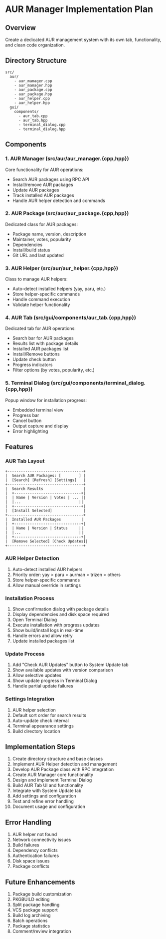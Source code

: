 # AUR Manager Implementation Plan

## Overview
Create a dedicated AUR management system with its own tab, functionality, and clean code organization.

## Directory Structure
```
src/
  aur/
    - aur_manager.cpp
    - aur_manager.hpp
    - aur_package.cpp
    - aur_package.hpp
    - aur_helper.cpp
    - aur_helper.hpp
  gui/
    components/
      - aur_tab.cpp
      - aur_tab.hpp
      - terminal_dialog.cpp
      - terminal_dialog.hpp
```

## Components

### 1. AUR Manager (src/aur/aur_manager.{cpp,hpp})
Core functionality for AUR operations:
- Search AUR packages using RPC API
- Install/remove AUR packages
- Update AUR packages
- Track installed AUR packages
- Handle AUR helper detection and commands

### 2. AUR Package (src/aur/aur_package.{cpp,hpp})
Dedicated class for AUR packages:
- Package name, version, description
- Maintainer, votes, popularity
- Dependencies
- Install/build status
- Git URL and last updated

### 3. AUR Helper (src/aur/aur_helper.{cpp,hpp})
Class to manage AUR helpers:
- Auto-detect installed helpers (yay, paru, etc.)
- Store helper-specific commands
- Handle command execution
- Validate helper functionality

### 4. AUR Tab (src/gui/components/aur_tab.{cpp,hpp})
Dedicated tab for AUR operations:
- Search bar for AUR packages
- Results list with package details
- Installed AUR packages list
- Install/Remove buttons
- Update check button
- Progress indicators
- Filter options (by votes, popularity, etc.)

### 5. Terminal Dialog (src/gui/components/terminal_dialog.{cpp,hpp})
Popup window for installation progress:
- Embedded terminal view
- Progress bar
- Cancel button
- Output capture and display
- Error highlighting

## Features

### AUR Tab Layout
```
+----------------------------------+
|  Search AUR Packages: [        ] |
|  [Search] [Refresh] [Settings]   |
+----------------------------------+
|  Search Results                  |
|  +------------------------------+|
|  | Name | Version | Votes | ... ||
|  |...                          ||
|  +------------------------------+|
|  [Install Selected]              |
+----------------------------------+
|  Installed AUR Packages         |
|  +------------------------------+|
|  | Name | Version | Status     ||
|  |...                          ||
|  +------------------------------+|
|  [Remove Selected] [Check Updates]|
+----------------------------------+
```

### AUR Helper Detection
1. Auto-detect installed AUR helpers
2. Priority order: yay > paru > aurman > trizen > others
3. Store helper-specific commands
4. Allow manual override in settings

### Installation Process
1. Show confirmation dialog with package details
2. Display dependencies and disk space required
3. Open Terminal Dialog
4. Execute installation with progress updates
5. Show build/install logs in real-time
6. Handle errors and allow retry
7. Update installed packages list

### Update Process
1. Add "Check AUR Updates" button to System Update tab
2. Show available updates with version comparison
3. Allow selective updates
4. Show update progress in Terminal Dialog
5. Handle partial update failures

### Settings Integration
1. AUR helper selection
2. Default sort order for search results
3. Auto-update check interval
4. Terminal appearance settings
5. Build directory location

## Implementation Steps

1. Create directory structure and base classes
2. Implement AUR Helper detection and management
3. Develop AUR Package class with RPC integration
4. Create AUR Manager core functionality
5. Design and implement Terminal Dialog
6. Build AUR Tab UI and functionality
7. Integrate with System Update tab
8. Add settings and configuration
9. Test and refine error handling
10. Document usage and configuration

## Error Handling

1. AUR helper not found
2. Network connectivity issues
3. Build failures
4. Dependency conflicts
5. Authentication failures
6. Disk space issues
7. Package conflicts

## Future Enhancements

1. Package build customization
2. PKGBUILD editing
3. Split package handling
4. VCS package support
5. Build log archiving
6. Batch operations
7. Package statistics
8. Comment/review integration 